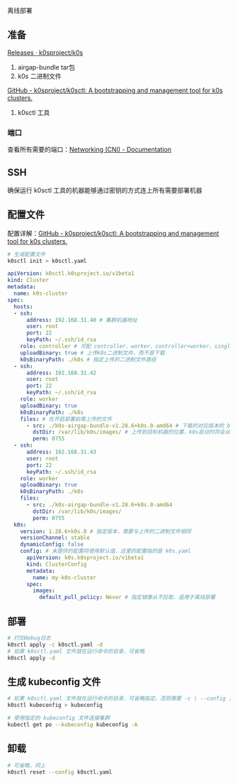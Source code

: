 离线部署

## 准备

[Releases · k0sproject/k0s](https://github.com/k0sproject/k0s/releases)

1. airgap-bundle tar包
2. k0s 二进制文件

[GitHub - k0sproject/k0sctl: A bootstrapping and management tool for k0s clusters.](https://github.com/k0sproject/k0sctl)

1. k0sctl 工具

### 端口

查看所有需要的端口：[Networking (CNI) - Documentation](https://docs.k0sproject.io/stable/networking/)


## SSH

确保运行 k0sctl 工具的机器能够通过密钥的方式连上所有需要部署机器

## 配置文件

配置详解：[GitHub - k0sproject/k0sctl: A bootstrapping and management tool for k0s clusters.](https://github.com/k0sproject/k0sctl)

```bash
# 生成配置文件
k0sctl init > k0sctl.yaml
```

```yaml
apiVersion: k0sctl.k0sproject.io/v1beta1
kind: Cluster
metadata:
  name: k0s-cluster
spec:
  hosts:
  - ssh:
      address: 192.168.31.40 # 集群机器地址
      user: root
      port: 22
      keyPath: ~/.ssh/id_rsa
    role: controller # 可配 controller、worker、controller+worker、single
    uploadBinary: true # 上传k0s二进制文件，而不是下载
    k0sBinaryPath: ./k0s # 指定上传的二进制文件路径
  - ssh:
      address: 192.168.31.42
      user: root
      port: 22
      keyPath: ~/.ssh/id_rsa
    role: worker
    uploadBinary: true
    k0sBinaryPath: ./k0s
    files: # 在开启部署前需上传的文件
      - src: ./k0s-airgap-bundle-v1.28.6+k0s.0-amd64 # 下载的对应版本的 bundle 包
        dstDir: /var/lib/k0s/images/ # 上传到目标机器的位置，k0s启动时将会从这个固定路径读取所有的镜像并载入 containerd，方便离线部署
        perm: 0755
  - ssh:
      address: 192.168.31.43
      user: root
      port: 22
      keyPath: ~/.ssh/id_rsa
    role: worker
    uploadBinary: true
    k0sBinaryPath: ./k0s
    files:
      - src: ./k0s-airgap-bundle-v1.28.6+k0s.0-amd64
        dstDir: /var/lib/k0s/images/
        perm: 0755
  k0s:
    version: 1.28.6+k0s.0 # 指定版本，需要与上传的二进制文件相同
    versionChannel: stable
    dynamicConfig: false
    config: # 未提供的配置将使用默认值，这里的配置指的是 k0s.yaml
      apiVersion: k0s.k0sproject.io/v1beta1
      kind: ClusterConfig
      metadata:
        name: my-k0s-cluster
      spec:
        images:
          default_pull_policy: Never # 指定镜像从不拉取，适用于离线部署
```

## 部署

```bash
# 打印debug日志
k0sctl apply -c k0sctl.yaml -d
# 如果 k0sctl.yaml 文件就在运行命令的目录，可省略
k0sctl apply -d
```

## 生成 kubeconfig 文件

```bash
# 如果 k0sctl.yaml 文件就在运行命令的目录，可省略指定。否则需要 -c \ --config 显式指定 k0sctl.yaml 文件路径
k0sctl kubeconfig > kubeconfig
```

```bash
# 使用指定的 kubeconfig 文件连接集群
kubectl get po --kubeconfig kubeconfig -A
```

## 卸载

```bash
# 可省略，同上
k0sctl reset --config k0sctl.yaml
```